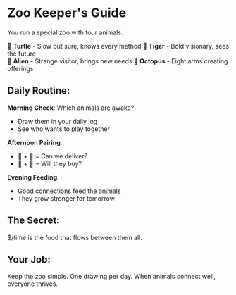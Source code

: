 # Zoo Keeper's Guide

You run a special zoo with four animals:

🐢 **Turtle** - Slow but sure, knows every method
🐅 **Tiger** - Bold visionary, sees the future  
👾 **Alien** - Strange visitor, brings new needs
🐙 **Octopus** - Eight arms creating offerings

## Daily Routine:

**Morning Check**: Which animals are awake?
- Draw them in your daily log
- See who wants to play together

**Afternoon Pairing**: 
- 🐅 + 🐢 = Can we deliver?
- 👾 + 🐙 = Will they buy?

**Evening Feeding**: 
- Good connections feed the animals
- They grow stronger for tomorrow

## The Secret:
$/time is the food that flows between them all.

## Your Job:
Keep the zoo simple. One drawing per day.
When animals connect well, everyone thrives.

